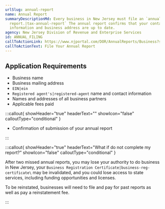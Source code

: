 ```yaml
---
urlSlug: annual-report
name: Annual Report
summaryDescriptionMd: Every business in New Jersey must file an `annual
  report.|tax-annual-report` The annual report confirms that your contact
  information and business address are up to date.
agency: New Jersey Division of Revenue and Enterprise Services
id: ANNUAL_FILING
callToActionLink: https://www.njportal.com/DOR/AnnualReports/Business?sessionType=AnnualReport
callToActionText: File Your Annual Report
---
```

## Application Requirements

* Business name
* Business mailing address
*  `EIN|ein` 
*  `Registered agent's|registered-agent` name and contact information
* Names and addresses of all business partners
* Applicable fees paid

:::callout{ showHeader="true" headerText="" showIcon="false" calloutType="conditional" }

* Confirmation of submission of your annual report

:::

:::callout{ showHeader="true" headerText="What if do not complete my report?" showIcon="false" calloutType="conditional" }

After two missed annual reports, you may lose your authority to do business in New Jersey, your `Business Registration Certificate|business-reg-certificate\` may be invalidated, and you could lose access to state services, including funding opportunities and licenses.

To be reinstated, businesses will need to file and pay for past reports as well as pay a reinstatement fee.

:::